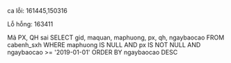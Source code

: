 ca lỗi: 161445,150316

Lỗ hỗng: 163411

Mã PX, QH sai
SELECT gid, maquan, maphuong, px, qh, ngaybaocao FROM cabenh_sxh 
WHERE 
maphuong IS NULL AND px IS NOT NULL AND
ngaybaocao >= '2019-01-01'
ORDER BY ngaybaocao DESC 